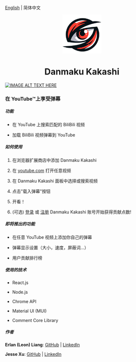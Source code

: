 [English](README.md) | 简体中文

<p align="center">
<img src="https://raw.githubusercontent.com/Danmaku-Kakashi/Danmaku-Kakashi-Ext/Add-basic-user-functionality/extension/icons/logoicon-cropped.png" alt="" width="128">
</p>

<h1 align="center">Danmaku Kakashi</h1>

[![IMAGE ALT TEXT HERE](https://img.youtube.com/vi/YOUTUBE_VIDEO_ID_HERE/0.jpg)](https://www.youtube.com/watch?v=U25MSKsE_pQ)

### 在 YouTube™上享受弹幕

##### 功能

- 在 YouTube 上搜索匹配的 BiliBili 视频 

- 加载 BiliBili 视频弹幕到 YouTube 

##### 如何使用

1. 在浏览器扩展商店中添加 Danmaku Kakashi 

2. 在 [youtube.com](https://www.youtube.com/) 打开任意视频 

3. 在 Danmaku Kakashi 面板中选择或搜索视频 

4. 点击"载入弹幕"按钮 

5. 开看！

6. (可选) [登录](https://www.dm-kks.com/home) 或 [注册](https://www.dm-kks.com/home) Danmaku Kakashi 账号开始获得贡献点数!

##### 即将推出的功能

- 在任意 YouTube 视频上添加你自己的弹幕 

- 弹幕显示设置（大小，速度，屏蔽词...） 

- 用户贡献排行榜 

##### 使用的技术

- React.js

- Node.js

- Chrome API

- Material UI (MUI)

- Comment Core Library

##### 作者

**Erlan (Leon) Liang**: [GitHub](https://github.com/ErlanLiang) | [LinkedIn](https://www.linkedin.com/in/leon-erlanliang/)

**Jesse Xu**: [GitHub](https://github.com/mgrddsj) | [LinkedIn](https://linkedin.com/in/jessexu) 